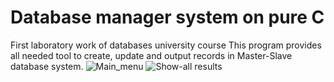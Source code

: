 # Database manager system on pure C
First laboratory work of databases university course
This program provides all needed tool to create, update and output records in Master-Slave database system. 
![Main_menu](https://i.ibb.co/3Wh38WN/DBMS.png)
![Show-all results](https://i.ibb.co/ZJpJDvS/DB2.png)
